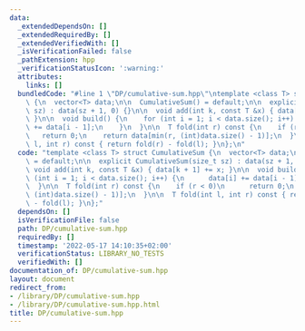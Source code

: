 ```yaml
---
data:
  _extendedDependsOn: []
  _extendedRequiredBy: []
  _extendedVerifiedWith: []
  _isVerificationFailed: false
  _pathExtension: hpp
  _verificationStatusIcon: ':warning:'
  attributes:
    links: []
  bundledCode: "#line 1 \"DP/cumulative-sum.hpp\"\ntemplate <class T> struct CumulativeSum\
    \ {\n  vector<T> data;\n\n  CumulativeSum() = default;\n\n  explicit CumulativeSum(size_t\
    \ sz) : data(sz + 1, 0) {}\n\n  void add(int k, const T &x) { data[k + 1] += x;\
    \ }\n\n  void build() {\n    for (int i = 1; i < data.size(); i++) {\n      data[i]\
    \ += data[i - 1];\n    }\n  }\n\n  T fold(int r) const {\n    if (r < 0)\n   \
    \   return 0;\n    return data[min(r, (int)data.size() - 1)];\n  }\n\n  T fold(int\
    \ l, int r) const { return fold(r) - fold(l); }\n};\n"
  code: "template <class T> struct CumulativeSum {\n  vector<T> data;\n\n  CumulativeSum()\
    \ = default;\n\n  explicit CumulativeSum(size_t sz) : data(sz + 1, 0) {}\n\n \
    \ void add(int k, const T &x) { data[k + 1] += x; }\n\n  void build() {\n    for\
    \ (int i = 1; i < data.size(); i++) {\n      data[i] += data[i - 1];\n    }\n\
    \  }\n\n  T fold(int r) const {\n    if (r < 0)\n      return 0;\n    return data[min(r,\
    \ (int)data.size() - 1)];\n  }\n\n  T fold(int l, int r) const { return fold(r)\
    \ - fold(l); }\n};"
  dependsOn: []
  isVerificationFile: false
  path: DP/cumulative-sum.hpp
  requiredBy: []
  timestamp: '2022-05-17 14:10:35+02:00'
  verificationStatus: LIBRARY_NO_TESTS
  verifiedWith: []
documentation_of: DP/cumulative-sum.hpp
layout: document
redirect_from:
- /library/DP/cumulative-sum.hpp
- /library/DP/cumulative-sum.hpp.html
title: DP/cumulative-sum.hpp
---
```

